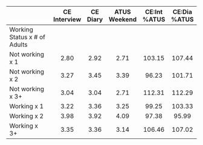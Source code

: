 
|                      | CE<br>Interview |  CE<br>Diary | ATUS<br>Weekend | CE:Int<br>%ATUS | CE:Dia<br>%ATUS |
| -------------------- | :----------: | :----------: | :----------: | :----------: | :----------: |
| Working Status x # of Adults |              |              |              |              |              |
| Not working x 1      |         2.80 |         2.92 |         2.71 |       103.15 |       107.44 |
| Not working x 2      |         3.27 |         3.45 |         3.39 |        96.23 |       101.71 |
| Not working x 3+     |         3.04 |         3.04 |         2.71 |       112.31 |       112.29 |
| Working x 1          |         3.22 |         3.36 |         3.25 |        99.25 |       103.33 |
| Working x 2          |         3.98 |         3.92 |         4.09 |        97.38 |        95.99 |
| Working x 3+         |         3.35 |         3.36 |         3.14 |       106.46 |       107.02 |

